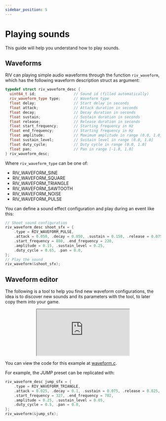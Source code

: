 ```yaml
---
sidebar_position: 5
---
```


# Playing sounds

This guide will help you understand how to play sounds.

## Waveforms

RIV can playing simple audio waveforms through the function `riv_waveform`,
which has the following waveform description struct as argument:

```cpp
typedef struct riv_waveform_desc {
  uint64_t id;                 // Sound id (filled automatically)
  riv_waveform_type type;      // Waveform type
  float delay;                 // Start delay in seconds
  float attack;                // Attack duration in seconds
  float decay;                 // Decay duration in seconds
  float sustain;               // Sustain duration in seconds
  float release;               // Release duration in seconds
  float start_frequency;       // Starting frequency in Hz
  float end_frequency;         // Starting frequency in Hz
  float amplitude;             // Maximum amplitude in range (0.0, 1.0]
  float sustain_level;         // Sustain level in range (0.0, 1.0]
  float duty_cycle;            // Duty cycle in range (0.0, 1.0]
  float pan;                   // Pan in range [-1.0, 1.0]
} riv_waveform_desc;
```

Where `riv_waveform_type` can be one of:

- RIV_WAVEFORM_SINE
- RIV_WAVEFORM_SQUARE
- RIV_WAVEFORM_TRIANGLE
- RIV_WAVEFORM_SAWTOOTH
- RIV_WAVEFORM_NOISE
- RIV_WAVEFORM_PULSE

You can define a sound effect configuration and play during an event like this:

```cpp
// Shoot sound configuration
riv_waveform_desc shoot_sfx = {
    .type = RIV_WAVEFORM_PULSE,
    .attack = 0.050, .decay = 0.050, .sustain = 0.150, .release = 0.075,
    .start_frequency = 880, .end_frequency = 220,
    .amplitude = 0.15, .sustain_level = 0.25,
    .duty_cycle = 0.65, .pan = 0.0,
};
// Play the sound
riv_waveform(&shoot_sfx);
```

<!--
## Waveform parameters
-->

## Waveform editor

The following is a tool to help you find new waveform configurations,
the idea is to discover new sounds and its parameters with the tool,
to later copy them into your game.

<div align="center"><iframe src="https://emulator.rives.io/#simple=true&cartridge=cartridges/waveform.sqfs" allowFullScreen className="rivemu-frame"></iframe></div>

You can view the code for this example at
[waveform.c](https://github.com/rives-io/riv/blob/main/demos/tools/waveform.c).

For example, the *JUMP* preset can be replicated with:

```cpp
riv_waveform_desc jump_sfx = {
    .type = RIV_WAVEFORM_TRIANGLE,
    .attack = 0.025, .decay = 0.1, .sustain = 0.075, .release = 0.025,
    .start_frequency = 327, .end_frequency = 702,
    .amplitude = 0.25, .sustain_level = 0.05,
    .duty_cycle = 0.5, .pan = 0.0,
};
riv_waveform(&jump_sfx);
```

<!--
## Sound files

RIV also supports playing WAV/OGG/FLAC/MP3 sound files,
but we recommend using simple waveforms so your cartridge can be small.
-->
